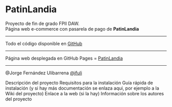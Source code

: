 # PatinLandia

Proyecto de fin de grado FPII DAW.  
Página web e-commerce con pasarela de pago de **PatinLandia**

---

Todo el código disponible en [GitHub](https://github.com/jfuli/PatinLandia)

---

Página web desplegada en GitHub Pages = [PatinLandia](https://jfuli.github.io/PatinLandia/)

---

@Jorge Fernández Ulibarrena [@jfuli](https://github.com/jfuli)

Descripción del proyecto
Requisitos para la instalación
Guía rápida de instalación (y si hay más documentación se enlaza aqui, por ejemplo a la Wiki del proyecto)
Enlace a la web (si la hay)
Información sobre los autores del proyecto
